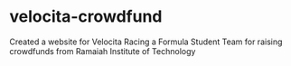 # velocita-crowdfund
Created a website for Velocita Racing a Formula Student Team for raising crowdfunds from Ramaiah Institute of Technology
